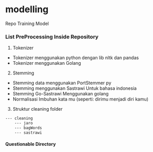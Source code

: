 # modelling
Repo Training Model


### List PreProcessing Inside Repository
1. Tokenizer
 - Tokenizer menggunakan python dengan lib nltk dan pandas
 - Tokenizer menggunakan Golang
2. Stemming
 - Stemming data menggunakan PortStemmer py
 - Stemming menggunakan Sastrawi Untuk bahasa indonesia
 - Stemming Go-Sastrawi Menggunakan golang
 - Normalisasi Imbuhan kata mu (seperti: dirimu menjadi diri kamu)

3. Struktur cleaning folder
```bash
--- cleaning
    --- jaro
    --- bagWords
    --- sastrawi
```

#### Questionable Directory
